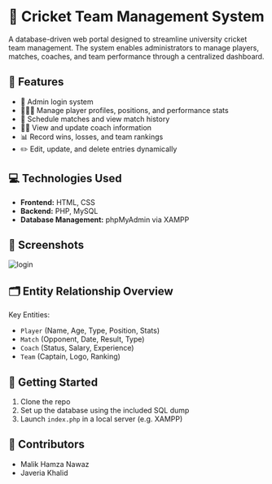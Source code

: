 # 🏏 Cricket Team Management System

A database-driven web portal designed to streamline university cricket team management. The system enables administrators to manage players, matches, coaches, and team performance through a centralized dashboard.

## 📌 Features

- 🔐 Admin login system
- 🧑‍🤝‍🧑 Manage player profiles, positions, and performance stats
- 📆 Schedule matches and view match history
- 👨‍🏫 View and update coach information
- 📊 Record wins, losses, and team rankings
- ✏️ Edit, update, and delete entries dynamically

## 💻 Technologies Used

- **Frontend:** HTML, CSS
- **Backend:** PHP, MySQL
- **Database Management:** phpMyAdmin via XAMPP

## 📸 Screenshots
![login](C:\Users\Hamza\Documents\GitHub\Cricket-Team-Management-System-DBMS-\images\login.jpg)

## 🗂️ Entity Relationship Overview

Key Entities:
- `Player` (Name, Age, Type, Position, Stats)
- `Match` (Opponent, Date, Result, Type)
- `Coach` (Status, Salary, Experience)
- `Team` (Captain, Logo, Ranking)

## 🚀 Getting Started

1. Clone the repo
2. Set up the database using the included SQL dump
3. Launch `index.php` in a local server (e.g. XAMPP)

## 🤝 Contributors

- Malik Hamza Nawaz  
- Javeria Khalid

